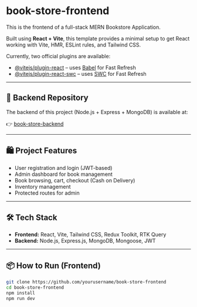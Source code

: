 # book-store-frontend

This is the frontend of a full-stack MERN Bookstore Application.

Built using **React + Vite**, this template provides a minimal setup to get React working with Vite, HMR, ESLint rules, and Tailwind CSS.

Currently, two official plugins are available:

- [@vitejs/plugin-react](https://github.com/vitejs/vite-plugin-react/blob/main/packages/plugin-react/README.md) – uses [Babel](https://babeljs.io/) for Fast Refresh
- [@vitejs/plugin-react-swc](https://github.com/vitejs/vite-plugin-react-swc) – uses [SWC](https://swc.rs/) for Fast Refresh

---

## 🔗 Backend Repository

The backend of this project (Node.js + Express + MongoDB) is available at:

👉 [book-store-backend](https://github.com/RaviKumarGupta07/book-app-backend)

---

## 🛍️ Project Features

- User registration and login (JWT-based)
- Admin dashboard for book management
- Book browsing, cart, checkout (Cash on Delivery)
- Inventory management
- Protected routes for admin

---

## 🛠️ Tech Stack

- **Frontend:** React, Vite, Tailwind CSS, Redux Toolkit, RTK Query
- **Backend:** Node.js, Express.js, MongoDB, Mongoose, JWT

---

## 📦 How to Run (Frontend)

```bash
git clone https://github.com/yourusername/book-store-frontend
cd book-store-frontend
npm install
npm run dev
